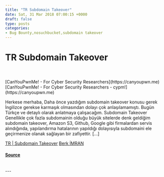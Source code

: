 ```yaml
---
title: "TR Subdomain Takeover"
date: Sat, 31 Mar 2018 07:00:15 +0000
draft: false
type: posts
categories: 
- Bug Bounty,nosuchbucket,subdomain takeover
---
```

# TR Subdomain Takeover

<br/>

<br/>
[CanYouPwnMe! - For Cyber Security Researchers](https://canyoupwn.me) [CanYouPwnMe! - For Cyber Security Researchers - cypm!](https://canyoupwn.me)

Herkese merhaba, Daha önce yazdığım subdomain takeover konusu gerek İngilizce gerekse karmaşık olmasından dolayı çok anlaşılamamıştı. Bugün Türkçe ve detaylı olarak anlatmaya çalışacağım. Subdomain Takeover Genellikle çok fazla subdomainin olduğu büyük sitelerde denk geldiğim subdomain takeover, Amazon S3, Github, Google gibi firmalardan servis alındığında, yapılandırma hatalarının yapıldığı dolayısıyla subdomaini ele geçirmenize olanak sağlayan bir zafiyettir. \[…\]

[TR | Subdomain Takeover](https://canyoupwn.me/tr-subdomain-takeover/) [Berk İMRAN](https://canyoupwn.me/author/berk-imran/)

#### [Source](https://canyoupwn.me/tr-subdomain-takeover/)

<br/>
---
